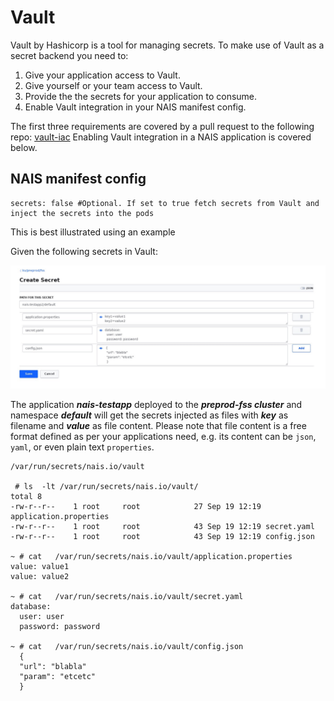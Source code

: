 Vault
=======

Vault by Hashicorp is a tool for managing secrets. 
To make use of Vault as a secret backend you need to:

1. Give your application access to Vault.
2. Give yourself or your team access to Vault.
3. Provide the the secrets for your application to consume.
4. Enable Vault integration in your NAIS manifest config. 

The first three requirements are covered by a pull request to the following repo: [vault-iac](https://github.com/navikt/vault-iac/tree/master/terraform)
Enabling Vault integration in a NAIS application is covered below.

## NAIS manifest config

```
secrets: false #Optional. If set to true fetch secrets from Vault and inject the secrets into the pods
```

This is best illustrated using an example

Given the following secrets in Vault:

![example](_media/vault.jpg)

The application ***nais-testapp*** deployed to the ***preprod-fss cluster*** and namespace ***default*** will get the secrets injected as files with ***key*** as filename and ***value*** as file content.  Please note that file content is a free format defined as per your applications need, e.g. its content can be `json`, `yaml`, or even plain text `properties`.  

```
/var/run/secrets/nais.io/vault

 # ls  -lt /var/run/secrets/nais.io/vault/
total 8
-rw-r--r--    1 root     root            27 Sep 19 12:19 application.properties
-rw-r--r--    1 root     root            43 Sep 19 12:19 secret.yaml
-rw-r--r--    1 root     root            43 Sep 19 12:19 config.json

~ # cat   /var/run/secrets/nais.io/vault/application.properties 
value: value1
value: value2

~ # cat   /var/run/secrets/nais.io/vault/secret.yaml 
database:
  user: user
  password: password

~ # cat   /var/run/secrets/nais.io/vault/config.json 
  {
  "url": "blabla"
  "param": "etcetc"
  }

```




